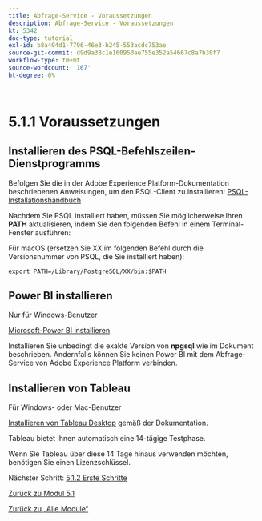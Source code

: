 ```yaml
---
title: Abfrage-Service - Voraussetzungen
description: Abfrage-Service - Voraussetzungen
kt: 5342
doc-type: tutorial
exl-id: b8a404d1-7796-46e3-b245-553acdc753ae
source-git-commit: d9d9a38c1e160950ae755e352a54667c8a7b30f7
workflow-type: tm+mt
source-wordcount: '167'
ht-degree: 0%

---
```


# 5.1.1 Voraussetzungen

## Installieren des PSQL-Befehlszeilen-Dienstprogramms

Befolgen Sie die in der Adobe Experience Platform-Dokumentation beschriebenen Anweisungen, um den PSQL-Client zu installieren:
[PSQL-Installationshandbuch](https://experienceleague.adobe.com/docs/experience-platform/query/clients/psql.html)

Nachdem Sie PSQL installiert haben, müssen Sie möglicherweise Ihren **PATH** aktualisieren, indem Sie den folgenden Befehl in einem Terminal-Fenster ausführen:

Für macOS (ersetzen Sie XX im folgenden Befehl durch die Versionsnummer von PSQL, die Sie installiert haben):

`export PATH=/Library/PostgreSQL/XX/bin:$PATH`

## Power BI installieren

Nur für Windows-Benutzer

[Microsoft-Power BI installieren](https://experienceleague.adobe.com/docs/experience-platform/query/clients/power-bi.html)

Installieren Sie unbedingt die exakte Version von **npgsql** wie im Dokument beschrieben. Andernfalls können Sie keinen Power BI mit dem Abfrage-Service von Adobe Experience Platform verbinden.

## Installieren von Tableau

Für Windows- oder Mac-Benutzer

[Installieren von Tableau Desktop](https://experienceleague.adobe.com/docs/experience-platform/query/clients/tableau.html) gemäß der Dokumentation.

Tableau bietet Ihnen automatisch eine 14-tägige Testphase.

Wenn Sie Tableau über diese 14 Tage hinaus verwenden möchten, benötigen Sie einen Lizenzschlüssel.

Nächster Schritt: [5.1.2 Erste Schritte](./ex2.md)

[Zurück zu Modul 5.1](./query-service.md)

[Zurück zu „Alle Module“](../../../overview.md)
